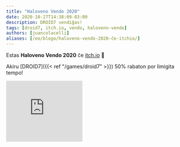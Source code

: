```yaml
---
title: "Haloveno Vendo 2020"
date: 2020-10-27T14:38:09-03:00
description: DROID7 vendiĝas!
tags: [droid7, itch.io, vendo, haloveno-vendo]
authors: [juancolacelli]
aliases: [/eo/blogo/haloveno-vendo-2020-ĉe-itchio/]
---
```


Estas **Haloveno Vendo 2020** ĉe [itch.io](https://juancolacelli.itch.io) 🎃

Akiru [DROID7]({{< ref "/games/droid7" >}}) 50% rabaton por limigita tempo!

<iframe src="https://itch.io/embed/570980?linkback=true&amp;bg_color=16171a&amp;fg_color=fafdff&amp;link_color=ff8426&amp;border_color=16171a" width="208" height="167" frameborder="0"><a href="https://juancolacelli.itch.io/droid7">DROID7</a></iframe>
